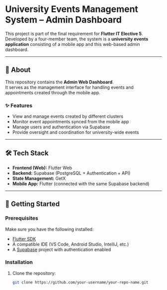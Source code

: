 # University Events Management System – Admin Dashboard

This project is part of the final requirement for **Flutter IT Elective 5**.  
Developed by a four-member team, the system is a **university events application** consisting of a mobile app and this web-based admin dashboard.

---

## 📌 About

This repository contains the **Admin Web Dashboard**.  
It serves as the management interface for handling events and appointments created through the mobile app.

### ✨ Features
- View and manage events created by different clusters  
- Monitor event appointments synced from the mobile app  
- Manage users and authentication via Supabase  
- Provide oversight and coordination for university-wide events  

---

## 🛠️ Tech Stack
- **Frontend (Web):** Flutter Web  
- **Backend:** Supabase (PostgreSQL + Authentication + API)  
- **State Management:** GetX  
- **Mobile App:** Flutter (connected with the same Supabase backend)  

---

## 🚀 Getting Started

### Prerequisites
Make sure you have the following installed:
- [Flutter SDK](https://flutter.dev/docs/get-started/install)  
- A compatible IDE (VS Code, Android Studio, IntelliJ, etc.)  
- A [Supabase](https://supabase.com/) project with authentication enabled  

### Installation
1. Clone the repository:
   ```bash
   git clone https://github.com/your-username/your-repo-name.git
